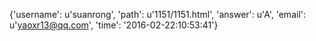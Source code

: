 {'username': u'suanrong', 'path': u'1151/1151.html', 'answer': u'A', 'email': u'yaoxr13@qq.com', 'time': '2016-02-22:10:53:41'}